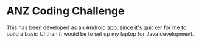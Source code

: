 # ANZ Coding Challenge
This has been developed as an Android app, since it's quicker for me to build a basic UI than it would be to set up my laptop for Java development.
